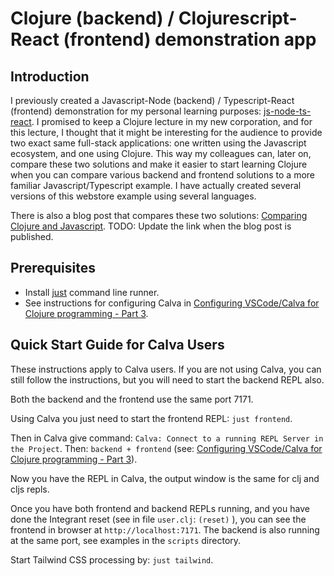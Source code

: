 # Clojure (backend) / Clojurescript-React (frontend) demonstration app

## Introduction

I previously created a Javascript-Node (backend) / Typescript-React (frontend) demonstration for my personal learning purposes: [js-node-ts-react](https://github.com/karimarttila/js-node-ts-react). I promised to keep a Clojure lecture in my new corporation, and for this lecture, I thought that it might be interesting for the audience to provide two exact same full-stack applications: one written using the Javascript ecosystem, and one using Clojure. This way my colleagues can, later on, compare these two solutions and make it easier to start learning Clojure when you can compare various backend and frontend solutions to a more familiar Javascript/Typescript example. I have actually created several versions of this webstore example using several languages.

There is also a blog post that compares these two solutions: [Comparing Clojure and Javascript](https://www.karimarttila.fi/clojure/2023/02/TODO/comparing-clojure-and-javascript.html). TODO: Update the link when the blog post is published.


## Prerequisites

- Install [just](https://github.com/casey/just) command line runner.
- See instructions for configuring Calva in [Configuring VSCode/Calva for Clojure programming - Part 3](https://www.karimarttila.fi/clojure/2022/10/18/clojure-calva-part3.html).

## Quick Start Guide for Calva Users

These instructions apply to Calva users. If you are not using Calva, you can still follow the instructions, but you will need to start the backend REPL also.

Both the backend and the frontend use the same port 7171.

Using Calva you just need to start the frontend REPL: `just frontend`.

Then in Calva give command: `Calva: Connect to a running REPL Server in the Project`. Then: `backend + frontend` (see: [Configuring VSCode/Calva for Clojure programming - Part 3](https://www.karimarttila.fi/clojure/2022/10/18/clojure-calva-part3.html)).

Now you have the REPL in Calva, the output window is the same for clj and cljs repls.

Once you have both frontend and backend REPLs running, and you have done the Integrant reset (see in file `user.clj`: `(reset)` ), you can see the frontend in browser at `http://localhost:7171`. The backend is also running at the same port, see examples in the `scripts` directory.

Start Tailwind CSS processing by: `just tailwind`.
